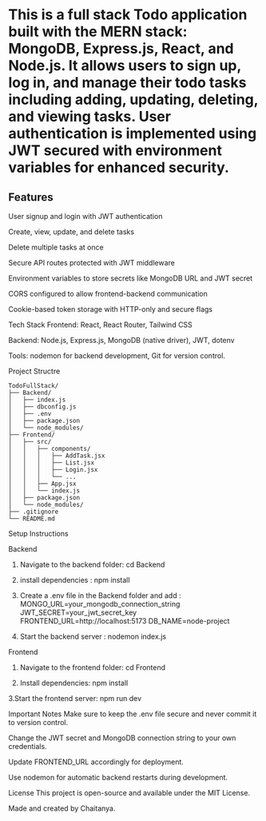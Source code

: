 # This is a full stack Todo application built with the MERN stack: MongoDB, Express.js, React, and Node.js. It allows users to sign up, log in, and manage their todo tasks including adding, updating, deleting, and viewing tasks. User authentication is implemented using JWT secured with environment variables for enhanced security.

## Features
User signup and login with JWT authentication

Create, view, update, and delete tasks

Delete multiple tasks at once

Secure API routes protected with JWT middleware

Environment variables to store secrets like MongoDB URL and JWT secret

CORS configured to allow frontend-backend communication

Cookie-based token storage with HTTP-only and secure flags

Tech Stack
Frontend: React, React Router, Tailwind CSS

Backend: Node.js, Express.js, MongoDB (native driver), JWT, dotenv

Tools: nodemon for backend development, Git for version control.

Project Structre
```
TodoFullStack/
├── Backend/
│   ├── index.js
│   ├── dbconfig.js
│   ├── .env
│   ├── package.json
│   └── node_modules/
├── Frontend/
│   ├── src/
│   │   ├── components/
│   │   │   ├── AddTask.jsx
│   │   │   ├── List.jsx
│   │   │   ├── Login.jsx
│   │   │   └── ...
│   │   ├── App.jsx
│   │   └── index.js
│   ├── package.json
│   └── node_modules/
├── .gitignore
└── README.md
```


Setup Instructions

Backend

1. Navigate to the backend folder: 
cd Backend

2. install dependencies  : 
 npm install

3. Create a .env file in the Backend folder and add : 
MONGO_URL=your_mongodb_connection_string
JWT_SECRET=your_jwt_secret_key
FRONTEND_URL=http://localhost:5173
DB_NAME=node-project

4. Start the backend server : 
nodemon index.js


Frontend

1. Navigate to the frontend folder:
cd Frontend

2. Install dependencies:
npm install

3.Start the frontend server:
npm run dev


Important Notes
Make sure to keep the .env file secure and never commit it to version control.

Change the JWT secret and MongoDB connection string to your own credentials.

Update FRONTEND_URL accordingly for deployment.

Use nodemon for automatic backend restarts during development.

License
This project is open-source and available under the MIT License.

Made and created by Chaitanya.
